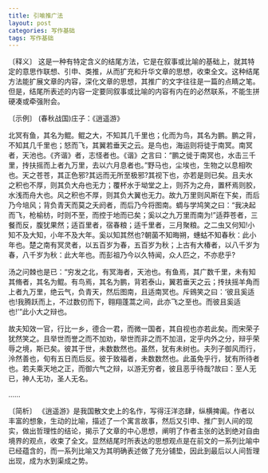 ```yaml
---
title: 引喻推广法
layout: post
categories: 写作基础
tags: 写作基础
---
```


〔释义〕 这是一种有特定含义的结尾方法，它是在叙事或比喻的基础上，就其特定的意思作联想、引申、类推，从而扩充和升华文章的思想，收束全文。这种结尾方法能扩展文章的内容，深化文章的思想，其推广的文字往往是一篇的点睛之笔。但是，结尾所表述的内容一定要同叙事或比喻的内容有内在的必然联系，不能生拼硬凑或牵强附会。

〔示例〕 (春秋战国)庄子：《逍遥游》

北冥有鱼，其名为鲲。鲲之大，不知其几千里也；化而为鸟，其名为鹏。鹏之背，不知其几千里也；怒而飞，其翼若垂天之云。是鸟也，海运则将徒于南冥。南冥者，天池也。《齐谐》者，志怪者也。《谐》之言曰：“鹏之徙于南冥也，水击三千里，抟扶摇而上者九万里，去以六月息者也。”野马也，尘埃也，生物之以息相吹也。天之苍苍，其正色邪?其远而无所至极邪?其视下也，亦若是则已矣。且夫水之积也不厚，则其负大舟也无力；覆杯水于坳堂之上，则芥为之舟，置杯焉则胶，水浅而舟大也。风之积也不厚，则其负大翼也无力。故九万里则风斯在下矣，而后乃今培风；背负青天而莫之夭阏者，而后乃今将图南。蜩与学鸠笑之曰：“我决起而飞，枪榆枋，时则不至，而控于地而已矣；奚以之九万里而南为!”适莽苍者，三餐而反，腹犹果然；适百里者，宿春粮；适千里者，三月聚粮。之二虫又何知!小知不及大知，小年不及大年。奚以知其然也?朝菌不知晦朔，蟪蛄不知春秋：此小年也。楚之南有冥灵者，以五百岁为春，五百岁为秋；上古有大椿者，以八千岁为春，八千岁为秋：此大年也。而彭祖乃今以久特闻，众人匹之，不亦悲乎?

汤之问棘也是已：“穷发之北，有冥海者，天池也。有鱼焉，其广数千里，未有知其脩者，其名为鲲。有鸟焉，其名为鹏，背若泰山，翼若垂天之云；抟扶摇羊角而上者九万里，绝云气，负青天，然后图南，且适南冥也。斥鴳笑之曰：‘彼且奚适也!我腾跃而上，不过数仞而下，翱翔蓬蒿之间，此亦飞之至也。而彼且奚适也!’”此小大之辩也。

故夫知效一官，行比一乡，德合一君，而微一国者，其自视也亦若此矣。而宋荣子犹然笑之。且举世而誉之而不加劝，举世而非之而不加沮，定乎内外之分，辩乎荣辱之境，斯已矣。彼其于世，未数数然也。虽然，犹有未树也。夫列子御风而行，泠然善也，旬有五日而后反。彼于致福者，未数数然也。此虽免乎行，犹有所待者也。若夫乘天地之正，而御六气之辩，以游无穷者，彼且恶乎待哉?故曰：至人无已，神人无功，圣人无名。

……

〔简析〕 《逍遥游》是我国散文史上的名作，写得汪洋恣肆，纵横捭阖。作者以丰富的想象，生动的比喻，描述了一个寓言故事，然后又引申、推广到人间的现实，做出哲理性的结论，揭示了文章的中心思想，阐明了作者主张的达到绝对自由境界的观点，收束了全文。显然结尾时所表达的思想观点是在前文的一系列比喻中已经蕴含的，而一系列比喻又为其明确表述做了充分铺垫，因此到最后以人间哲理出现，成为水到渠成之势。 